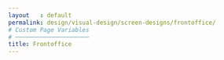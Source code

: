 ```yaml
---
layout   : default
permalink: design/visual-design/screen-designs/frontoffice/
# Custom Page Variables
# ─────────────────────
title: Frontoffice
---
```

